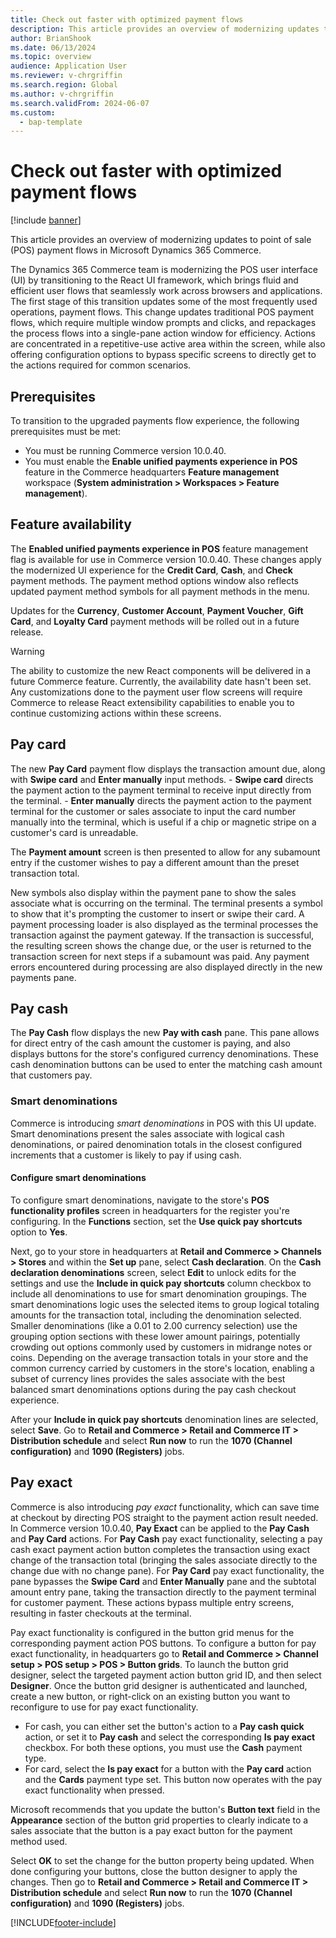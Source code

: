 ```yaml
---
title: Check out faster with optimized payment flows
description: This article provides an overview of modernizing updates to point of sale payment flows in Microsoft Dynamics 365 Commerce.
author: BrianShook
ms.date: 06/13/2024
ms.topic: overview
audience: Application User
ms.reviewer: v-chrgriffin
ms.search.region: Global
ms.author: v-chrgriffin
ms.search.validFrom: 2024-06-07
ms.custom: 
  - bap-template
---
```


# Check out faster with optimized payment flows

[!include [banner](../includes/banner.md)]

This article provides an overview of modernizing updates to point of sale (POS) payment flows in Microsoft Dynamics 365 Commerce.

The Dynamics 365 Commerce team is modernizing the POS user interface (UI) by transitioning to the React UI framework, which brings fluid and efficient user flows that seamlessly work across browsers and applications. The first stage of this transition updates some of the most frequently used operations, payment flows. This change updates traditional POS payment flows, which require multiple window prompts and clicks, and repackages the process flows into a single-pane action window for efficiency. Actions are concentrated in a repetitive-use active area within the screen, while also offering configuration options to bypass specific screens to directly get to the actions required for common scenarios.

## Prerequisites

To transition to the upgraded payments flow experience, the following prerequisites must be met:
- You must be running Commerce version 10.0.40.
- You must enable the **Enable unified payments experience in POS** feature in the Commerce headquarters **Feature management** workspace (**System administration \> Workspaces \> Feature management**). 

## Feature availability

The **Enabled unified payments experience in POS** feature management flag is available for use in Commerce version 10.0.40. These changes apply the modernized UI experience for the **Credit Card**, **Cash**, and **Check** payment methods. The payment method options window also reflects updated payment method symbols for all payment methods in the menu.

Updates for the **Currency**, **Customer Account**, **Payment Voucher**, **Gift Card**, and **Loyalty Card** payment methods will be rolled out in a future release. 

> [!WARNING]
> The ability to customize the new React components will be delivered in a future Commerce feature. Currently, the availability date hasn't been set. Any customizations done to the payment user flow screens will require Commerce to release React extensibility capabilities to enable you to continue customizing actions within these screens.

## Pay card

The new **Pay Card** payment flow displays the transaction amount due, along with **Swipe card** and **Enter manually** input methods. 
    - **Swipe card** directs the payment action to the payment terminal to receive input directly from the terminal.
    - **Enter manually** directs the payment action to the payment terminal for the customer or sales associate to input the card number manually into the terminal, which is useful if a chip or magnetic stripe on a customer's card is unreadable.

The **Payment amount** screen is then presented to allow for any subamount entry if the customer wishes to pay a different amount than the preset transaction total. 

New symbols also display within the payment pane to show the sales associate what is occurring on the terminal. The terminal presents a symbol to show that it's prompting the customer to insert or swipe their card. A payment processing loader is also displayed as the terminal processes the transaction against the payment gateway. If the transaction is successful, the resulting screen shows the change due, or the user is returned to the transaction screen for next steps if a subamount was paid. Any payment errors encountered during processing are also displayed directly in the new payments pane.

## Pay cash

The **Pay Cash** flow displays the new **Pay with cash** pane. This pane allows for direct entry of the cash amount the customer is paying, and also displays buttons for the store's configured currency denominations. These cash denomination buttons can be used to enter the matching cash amount that customers pay.

### Smart denominations

Commerce is introducing *smart denominations* in POS with this UI update. Smart denominations present the sales associate with logical cash denominations, or paired denomination totals in the closest configured increments that a customer is likely to pay if using cash. 

#### Configure smart denominations

To configure smart denominations, navigate to the store's **POS functionality profiles** screen in headquarters for the register you're configuring. In the **Functions** section, set the **Use quick pay shortcuts** option to **Yes**. 

Next, go to your store in headquarters at **Retail and Commerce \> Channels \> Stores** and within the **Set up** pane, select **Cash declaration**. On the **Cash declaration denominations** screen, select **Edit** to unlock edits for the settings and use the **Include in quick pay shortcuts** column checkbox to include all denominations to use for smart denomination groupings. The smart denominations logic uses the selected items to group logical totaling amounts for the transaction total, including the denomination selected. Smaller denominations (like a 0.01 to 2.00 currency selection) use the grouping option sections with these lower amount pairings, potentially crowding out options commonly used by customers in midrange notes or coins. Depending on the average transaction totals in your store and the common currency carried by customers in the store's location, enabling a subset of currency lines provides the sales associate with the best balanced smart denominations options during the pay cash checkout experience.

After your **Include in quick pay shortcuts** denomination lines are selected, select **Save**. Go to **Retail and Commerce \> Retail and Commerce IT \> Distribution schedule** and select **Run now** to run the **1070 (Channel configuration)** and **1090 (Registers)** jobs.

## Pay exact

Commerce is also introducing *pay exact* functionality, which can save time at checkout by directing POS straight to the payment action result needed. In Commerce version 10.0.40, **Pay Exact** can be applied to the **Pay Cash** and **Pay Card** actions. For **Pay Cash** pay exact functionality, selecting a pay cash exact payment action button completes the transaction using exact change of the transaction total (bringing the sales associate directly to the change due with no change pane). For **Pay Card** pay exact functionality, the pane bypasses the **Swipe Card** and **Enter Manually** pane and the subtotal amount entry pane, taking the transaction directly to the payment terminal for customer payment. These actions bypass multiple entry screens, resulting in faster checkouts at the terminal.

Pay exact functionality is configured in the button grid menus for the corresponding payment action POS buttons. To configure a button for pay exact functionality, in headquarters go to **Retail and Commerce \> Channel setup \> POS setup \> POS \> Button grids**. To launch the button grid designer, select the targeted payment action button grid ID, and then select **Designer**. Once the button grid designer is authenticated and launched, create a new button, or right-click on an existing button you want to reconfigure to use for pay exact functionality. 

- For cash, you can either set the button's action to a **Pay cash quick** action, or set it to **Pay cash** and select the corresponding **Is pay exact** checkbox. For both these options, you must use the **Cash** payment type. 
- For card, select the **Is pay exact** for a button with the **Pay card** action and the **Cards** payment type set. This button now operates with the pay exact functionality when pressed.

Microsoft recommends that you update the button's **Button text** field in the **Appearance** section of the button grid properties to clearly indicate to a sales associate that the button is a pay exact button for the payment method used.

Select **OK** to set the change for the button property being updated. When done configuring your buttons, close the button designer to apply the changes. Then go to **Retail and Commerce \> Retail and Commerce IT \> Distribution schedule** and select **Run now** to run the **1070 (Channel configuration)** and **1090 (Registers)** jobs.



[!INCLUDE[footer-include](../../includes/footer-banner.md)]

